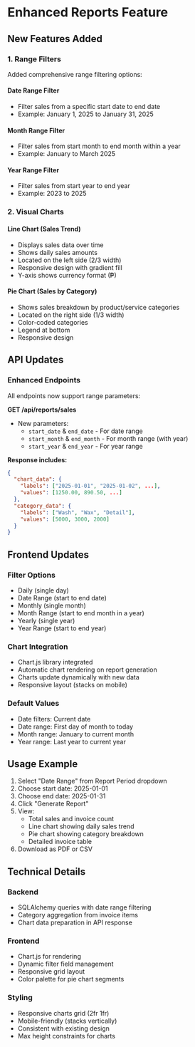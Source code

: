 # Enhanced Reports Feature

## New Features Added

### 1. Range Filters
Added comprehensive range filtering options:

#### Date Range Filter
- Filter sales from a specific start date to end date
- Example: January 1, 2025 to January 31, 2025

#### Month Range Filter
- Filter sales from start month to end month within a year
- Example: January to March 2025

#### Year Range Filter
- Filter sales from start year to end year
- Example: 2023 to 2025

### 2. Visual Charts

#### Line Chart (Sales Trend)
- Displays sales data over time
- Shows daily sales amounts
- Located on the left side (2/3 width)
- Responsive design with gradient fill
- Y-axis shows currency format (₱)

#### Pie Chart (Sales by Category)
- Shows sales breakdown by product/service categories
- Located on the right side (1/3 width)
- Color-coded categories
- Legend at bottom
- Responsive design

## API Updates

### Enhanced Endpoints
All endpoints now support range parameters:

**GET /api/reports/sales**
- New parameters:
  - `start_date` & `end_date` - For date range
  - `start_month` & `end_month` - For month range (with year)
  - `start_year` & `end_year` - For year range

**Response includes:**
```json
{
  "chart_data": {
    "labels": ["2025-01-01", "2025-01-02", ...],
    "values": [1250.00, 890.50, ...]
  },
  "category_data": {
    "labels": ["Wash", "Wax", "Detail"],
    "values": [5000, 3000, 2000]
  }
}
```

## Frontend Updates

### Filter Options
- Daily (single day)
- Date Range (start to end date)
- Monthly (single month)
- Month Range (start to end month in a year)
- Yearly (single year)
- Year Range (start to end year)

### Chart Integration
- Chart.js library integrated
- Automatic chart rendering on report generation
- Charts update dynamically with new data
- Responsive layout (stacks on mobile)

### Default Values
- Date filters: Current date
- Date range: First day of month to today
- Month range: January to current month
- Year range: Last year to current year

## Usage Example

1. Select "Date Range" from Report Period dropdown
2. Choose start date: 2025-01-01
3. Choose end date: 2025-01-31
4. Click "Generate Report"
5. View:
   - Total sales and invoice count
   - Line chart showing daily sales trend
   - Pie chart showing category breakdown
   - Detailed invoice table
6. Download as PDF or CSV

## Technical Details

### Backend
- SQLAlchemy queries with date range filtering
- Category aggregation from invoice items
- Chart data preparation in API response

### Frontend
- Chart.js for rendering
- Dynamic filter field management
- Responsive grid layout
- Color palette for pie chart segments

### Styling
- Responsive charts grid (2fr 1fr)
- Mobile-friendly (stacks vertically)
- Consistent with existing design
- Max height constraints for charts
